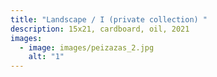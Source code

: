 ```yaml
---
title: "Landscape / I (private collection) "
description: 1﻿5x21, cardboard, oil, 2021
images:
  - image: images/peizazas_2.jpg
    alt: "1"
---
```

